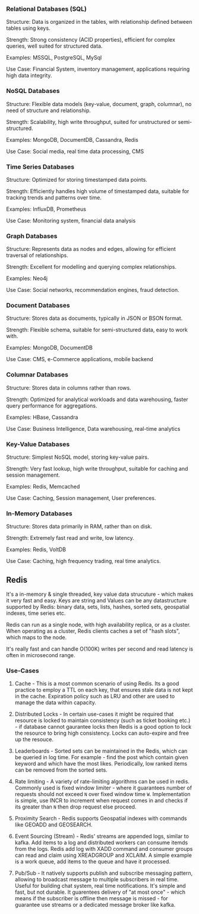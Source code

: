 ### Relational Databases (SQL)

Structure: Data is organized in the tables, with relationship defined between tables using keys.

Strength: Strong consistency (ACID properties), efficient for complex queries, well suited for structured data.

Examples: MSSQL, PostgreSQL, MySql

Use Case: Financial System, inventory management, applications requiring high data integrity.

### NoSQL Databases

Structure: Flexible data models (key-value, document, graph, columnar), no need of structure and relationship.

Strength: Scalability, high write throughput, suited for unstructured or semi-structured.

Examples: MongoDB, DocumentDB, Cassandra, Redis

Use Case: Social media, real time data processing, CMS

### Time Series Databases

Structure: Optimized for storing timestamped data points.

Strength: Efficiently handles high volume of timestamped data, suitable for tracking trends and patterns over time.

Examples: InfluxDB, Prometheus

Use Case: Monitoring system, financial data analysis

### Graph Databases

Structure: Represents data as nodes and edges, allowing for efficient traversal of relationships.

Strength: Excellent for modelling and querying complex relationships.

Examples: Neo4j

Use Case: Social networks, recommendation engines, fraud detection.

### Document Databases

Structure: Stores data as documents, typically in JSON or BSON format.

Strength: Flexible schema, suitable for semi-structured data, easy to work with.

Examples: MongoDB, DocumentDB

Use Case: CMS, e-Commerce applications, mobile backend

### Columnar Databases

Structure: Stores data in columns rather than rows.

Strength: Optimized for analytical workloads and data warehousing, faster query performance for aggregations.

Examples: HBase, Cassandra

Use Case: Business Intelligence, Data warehousing, real-time analytics

### Key-Value Databases

Structure: Simplest NoSQL model, storing key-value pairs.

Strength: Very fast lookup, high write throughput, suitable for caching and session management.

Examples: Redis, Memcached

Use Case: Caching, Session management, User preferences.

### In-Memory Databases

Structure: Stores data primarily in RAM, rather than on disk.

Strength: Extremely fast read and write, low latency.

Examples: Redis, VoltDB

Use Case: Caching, high frequency trading, real time analytics.

## Redis

It's a in-memory & single threaded, key value data strucuture - which makes it very fast and easy.
Keys are string and Values can be any datastructure supported by Redis: binary data, sets, lists, hashes, sorted sets, geospatial indexes, time series etc.

Redis can run as a single node, with high availability replica, or as a cluster. When operating as a cluster, Redis clients caches a set of "hash slots", which maps to the node.

It's really fast and can handle O(100K) writes per second and read latency is often in microsecond range.

### Use-Cases

1. Cache - This is a most common scenario of using Redis. Its a good practice to employ a TTL on each key, that ensures stale data is not kept in the cache. Expiration policy such as LRU and other are used to manage the data within capacity.

2. Distributed Locks - In certain use-cases it might be required that resource is locked to maintain consistency (such as ticket booking etc.) - if database cannot gaurantee locks then Redis is a good option to lock the resource to bring high consistency. Locks can auto-expire and free up the resouce.

3. Leaderboards - Sorted sets can be maintained in the Redis, which can be queried in log time. For example - find the post which contain given keyword and which have the most likes. Periodically, low ranked items can be removed from the sorted sets.

4. Rate limiting - A variety of rate-limiting algorithms can be used in redis. Commonly used is fixed window limiter - where it guarantees number of requests should not exceed `N` over fixed window time `W`. Implementation is simple, use INCR to increment when request comes in and checks if its greater than `N` then drop request else proceed.

5. Proximity Search - Redis supports Geospatial indexes with commands like GEOADD and GEOSEARCH.

6. Event Sourcing (Stream) - Redis' streams are appended logs, similar to kafka. Add items to a log and distributed workers can consume itemds from the logs. Redis add log with XADD command and consumer groups can read and claim using XREADGROUP and XCLAIM. A simple example is a work queue, add items to the queue and have it processed.

7. Pub/Sub - It natively supports publish and subscribe messaging pattern, allowing to broadcast message to multiple subscribers in real time. Useful for building chat system, real time notifications. It's simple and fast, but not durable. It guarentees delivery of "at most once" - which means if the subscriber is offline then message is missed - for guarantee use streams or a dedicated message broker like kafka.
